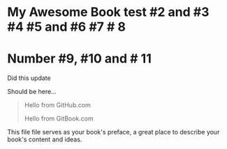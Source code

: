 # My Awesome Book test \#2 and \#3 \#4 \#5 and \#6 \#7 \# 8

# Number \#9, \#10 and \# 11



Did this update

Should be here...

> Hello from GitHub.com
>
> Hello from GitBook.com

This file file serves as your book's preface, a great place to describe your book's content and ideas.

